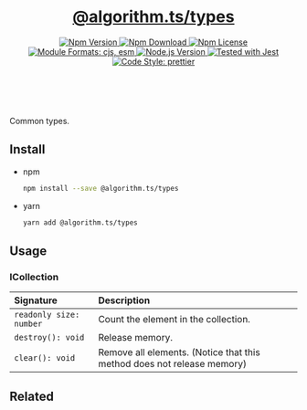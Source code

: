 <header>
  <h1 align="center">
    <a href="https://github.com/guanghechen/algorithm.ts/tree/release-3.x.x/packages/types#readme">@algorithm.ts/types</a>
  </h1>
  <div align="center">
    <a href="https://www.npmjs.com/package/@algorithm.ts/types">
      <img
        alt="Npm Version"
        src="https://img.shields.io/npm/v/@algorithm.ts/types.svg"
      />
    </a>
    <a href="https://www.npmjs.com/package/@algorithm.ts/types">
      <img
        alt="Npm Download"
        src="https://img.shields.io/npm/dm/@algorithm.ts/types.svg"
      />
    </a>
    <a href="https://www.npmjs.com/package/@algorithm.ts/types">
      <img
        alt="Npm License"
        src="https://img.shields.io/npm/l/@algorithm.ts/types.svg"
      />
    </a>
    <a href="#install">
      <img
        alt="Module Formats: cjs, esm"
        src="https://img.shields.io/badge/module_formats-cjs%2C%20esm-green.svg"
      />
    </a>
    <a href="https://github.com/nodejs/node">
      <img
        alt="Node.js Version"
        src="https://img.shields.io/node/v/@algorithm.ts/types"
      />
    </a>
    <a href="https://github.com/facebook/jest">
      <img
        alt="Tested with Jest"
        src="https://img.shields.io/badge/tested_with-jest-9c465e.svg"
      />
    </a>
    <a href="https://github.com/prettier/prettier">
      <img
        alt="Code Style: prettier"
        src="https://img.shields.io/badge/code_style-prettier-ff69b4.svg?style=flat-square"
      />
    </a>
  </div>
</header>
<br/>


Common types.

## Install

* npm

  ```bash
  npm install --save @algorithm.ts/types
  ```

* yarn

  ```bash
  yarn add @algorithm.ts/types
  ```


## Usage

### ICollection

Signature               |  Description
:-----------------------|:------------------------------------------------------------------------
`readonly size: number` | Count the element in the collection. 
`destroy(): void`       | Release memory.
`clear(): void`         | Remove all elements. (Notice that this method does not release memory)


## Related


[homepage]: https://github.com/guanghechen/algorithm.ts/tree/release-3.x.x/packages/types#readme

